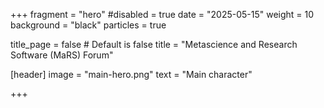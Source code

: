 +++
fragment = "hero"
#disabled = true
date = "2025-05-15"
weight = 10
background = "black"
particles = true

title_page = false # Default is false
title = "Metascience and Research Software (MaRS) Forum"

[header]
  image = "main-hero.png"
  text = "Main character"

+++
